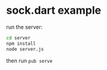 sock.dart example
=================

run the server:

```bash
cd server
npm install
node server.js
```

then run `pub serve`
